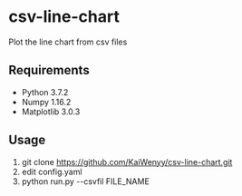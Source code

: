 # csv-line-chart
Plot the line chart from csv files

## Requirements
- Python 3.7.2
- Numpy 1.16.2
- Matplotlib 3.0.3

## Usage
1. git clone https://github.com/KaiWenyy/csv-line-chart.git
2. edit config.yaml
3. python run.py --csvfil FILE_NAME
